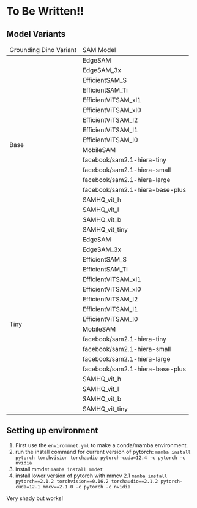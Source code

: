 # To Be Written!!

## Model Variants
<table>
  <thead>
    <tr>
      <td>Grounding Dino Variant</td>
      <td>SAM Model</td>
    </tr>
  </thead>
  <tbody>
    <tr>
      <td rowspan=18>Base</td>
      <td>EdgeSAM</td>
    </tr>
    <tr>
      <td>EdgeSAM_3x</td>
    </tr>
    <tr>
      <td>EfficientSAM_S</td>
    </tr>
    <tr>
      <td>EfficientSAM_Ti</td>
    </tr>
    <tr>
      <td>EfficientViTSAM_xl1</td>
    </tr>
    <tr>
      <td>EfficientViTSAM_xl0</td>
    </tr>
    <tr>
      <td>EfficientViTSAM_l2</td>
    </tr>
    <tr>
      <td>EfficientViTSAM_l1</td>
    </tr>
    <tr>
      <td>EfficientViTSAM_l0</td>
    </tr>
    <tr>
      <td>MobileSAM</td>
    </tr>
    <tr>
      <td>facebook/sam2.1-hiera-tiny</td>
    </tr>
    <tr>
      <td>facebook/sam2.1-hiera-small</td>
    </tr>
    <tr>
      <td>facebook/sam2.1-hiera-large</td>
    </tr>
    <tr>
      <td>facebook/sam2.1-hiera-base-plus</td>
    </tr>
    <tr>
      <td>SAMHQ_vit_h</td>
    </tr>
    <tr>
      <td>SAMHQ_vit_l</td>
    </tr>
    <tr>
      <td>SAMHQ_vit_b</td>
    </tr>
    <tr>
      <td>SAMHQ_vit_tiny</td>
    </tr>
    <tr>
      <td rowspan=18>Tiny</td>
      <td>EdgeSAM</td>
    </tr>
    <tr>
      <td>EdgeSAM_3x</td>
    </tr>
    <tr>
      <td>EfficientSAM_S</td>
    </tr>
    <tr>
      <td>EfficientSAM_Ti</td>
    </tr>
    <tr>
      <td>EfficientViTSAM_xl1</td>
    </tr>
    <tr>
      <td>EfficientViTSAM_xl0</td>
    </tr>
    <tr>
      <td>EfficientViTSAM_l2</td>
    </tr>
    <tr>
      <td>EfficientViTSAM_l1</td>
    </tr>
    <tr>
      <td>EfficientViTSAM_l0</td>
    </tr>
    <tr>
      <td>MobileSAM</td>
    </tr>
    <tr>
      <td>facebook/sam2.1-hiera-tiny</td>
    </tr>
    <tr>
      <td>facebook/sam2.1-hiera-small</td>
    </tr>
    <tr>
      <td>facebook/sam2.1-hiera-large</td>
    </tr>
    <tr>
      <td>facebook/sam2.1-hiera-base-plus</td>
    </tr>
    <tr>
      <td>SAMHQ_vit_h</td>
    </tr>
    <tr>
      <td>SAMHQ_vit_l</td>
    </tr>
    <tr>
      <td>SAMHQ_vit_b</td>
    </tr>
    <tr>
      <td>SAMHQ_vit_tiny</td>
    </tr>
  </tbody>
</table>


## Setting up environment

1. First use the `environmnet.yml` to make a conda/mamba environment.
2. run the install command for current version of pytorch: `mamba install pytorch torchvision torchaudio pytorch-cuda=12.4 -c pytorch -c nvidia`
3. install mmdet `mamba install mmdet`
4. install lower version of pytorch with mmcv 2.1 `mamba install pytorch==2.1.2 torchvision==0.16.2 torchaudio==2.1.2 pytorch-cuda=12.1 mmcv==2.1.0 -c pytorch -c nvidia`

Very shady but works!